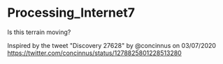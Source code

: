 # Processing_Internet7
Is this terrain moving?

Inspired by the tweet "Discovery 27628" by @concinnus on 03/07/2020
https://twitter.com/concinnus/status/1278825801228513280
